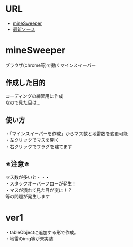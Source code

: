 # URL
- [mineSweeper](https://levelco.github.io/)
- [最新ソース](https://github.com/levelco/levelco.github.io/tree/2022/02/15)

# mineSweeper
ブラウザ(chrome等)で動くマインスイーパー

## 作成した目的
コーディングの練習用に作成  
なので見た目は...

## 使い方
・「マインスイーパーを作成」からマス数と地雷数を変更可能  
・左クリックでマスを開く  
・右クリックでフラグを建てます

## ※注意※
マス数が多いと・・・  
・スタックオーバーフローが発生！  
・マスが潰れて見た目が変に！？  
等の問題が発生します

# ver1
・tableObjectに追加する形で作成。  
・地雷のimg等が未実装
